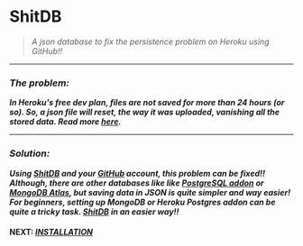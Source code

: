# ShitDB
> *A json database to fix the persistence problem on Heroku using GitHub!!*
---



### *The problem:*
***In Heroku's free dev plan, files are not saved for more than 24 hours (or so). So, a json file will reset, the way it was uploaded, vanishing all the stored data. Read more [here](https://devcenter.heroku.com/articles/active-storage-on-heroku).***

---

### *Solution:*
***Using [ShitDB](https://github.com/v1s1t0r999/ShitDB) and your [GitHub](https://github.com) account, this problem can be fixed!!*** \
***Although, there are other databases like like [PostgreSQL addon](https://elements.heroku.com/addons/heroku-postgresql) or [MongoDB Atlas](https://www.mongodb.com/developer/how-to/use-atlas-on-heroku), but saving data in JSON is quite simpler and way easier!*** \
***For beginners, setting up MongoDB or Heroku Postgres addon can be quite a tricky task. [ShitDB](https://github.com/v1s1t0r999/SHitDB) in an easier way!!***

#### NEXT: [*INSTALLATION*](https://ShitDB.readthedocs.io/en/latest/installation)

